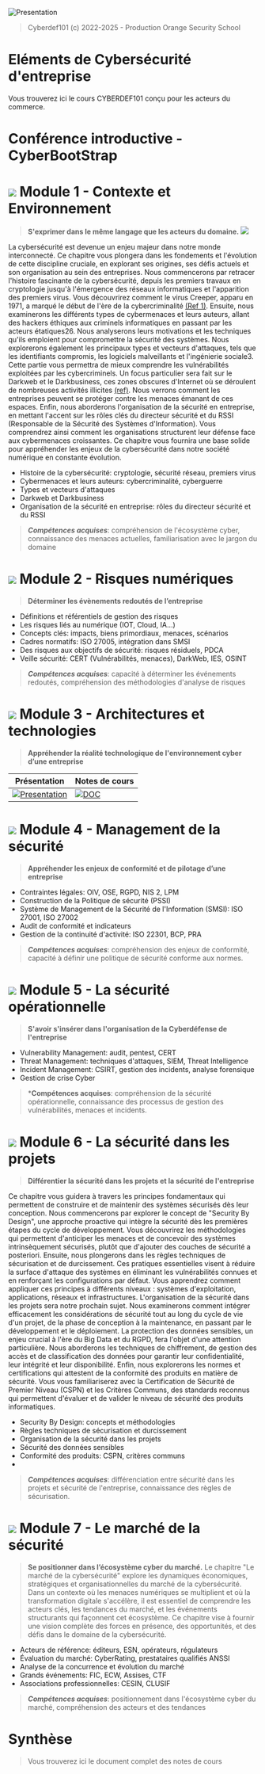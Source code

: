 ![Presentation](_/readme.png)
> Cyberdef101 (c) 2022-2025 - Production Orange Security School



# Eléments de Cybersécurité d'entreprise
Vous trouverez ici le cours CYBERDEF101 conçu pour les acteurs du commerce.

# Conférence introductive - CyberBootStrap

# ![](_/EDU.png) Module 1 - Contexte et Environnement
>**S'exprimer dans le même langage que les acteurs du domaine.** 
![](_/EDU.png)

La cybersécurité est devenue un enjeu majeur dans notre monde interconnecté. Ce chapitre vous plongera dans les fondements et l'évolution de cette discipline cruciale, en explorant ses origines, ses défis actuels et son organisation au sein des entreprises.
Nous commencerons par retracer l'histoire fascinante de la cybersécurité, depuis les premiers travaux en cryptologie jusqu'à l'émergence des réseaux informatiques et l'apparition des premiers virus. Vous découvrirez comment le virus Creeper, apparu en 1971, a marqué le début de l'ère de la cybercriminalité [(Ref 1)](https://www.perplexity.ai/search/peux-tu-me-faire-un-texte-intr-N2yV4VTgScaVay9kj.xufg).
Ensuite, nous examinerons les différents types de cybermenaces et leurs auteurs, allant des hackers éthiques aux criminels informatiques en passant par les acteurs étatiques26. Nous analyserons leurs motivations et les techniques qu'ils emploient pour compromettre la sécurité des systèmes.
Nous explorerons également les principaux types et vecteurs d'attaques, tels que les identifiants compromis, les logiciels malveillants et l'ingénierie sociale3. Cette partie vous permettra de mieux comprendre les vulnérabilités exploitées par les cybercriminels.
Un focus particulier sera fait sur le Darkweb et le Darkbusiness, ces zones obscures d'Internet où se déroulent de nombreuses activités illicites [(ref)](https://www.cyber.gc.ca/fr/orientation/introduction-lenvironnement-de-cybermenaces). Nous verrons comment les entreprises peuvent se protéger contre les menaces émanant de ces espaces.
Enfin, nous aborderons l'organisation de la sécurité en entreprise, en mettant l'accent sur les rôles clés du directeur sécurité et du RSSI (Responsable de la Sécurité des Systèmes d'Information). Vous comprendrez ainsi comment les organisations structurent leur défense face aux cybermenaces croissantes.
Ce chapitre vous fournira une base solide pour appréhender les enjeux de la cybersécurité dans notre société numérique en constante évolution.

- Histoire de la cybersécurité: cryptologie, sécurité réseau, premiers virus
- Cybermenaces et leurs auteurs: cybercriminalité, cyberguerre
- Types et vecteurs d'attaques
- Darkweb et Darkbusiness
- Organisation de la sécurité en entreprise: rôles du directeur sécurité et du RSSI
  
>***Compétences acquises***: compréhension de l'écosystème cyber, connaissance des menaces actuelles, familiarisation avec le jargon du domaine


# ![](_/EDU.png) Module 2 - Risques numériques
>**Déterminer les évènements redoutés de l’entreprise**

- Définitions et référentiels de gestion des risques
- Les risques liés au numérique (IOT, Cloud, IA...)
- Concepts clés: impacts, biens primordiaux, menaces, scénarios
- Cadres normatifs: ISO 27005, intégration dans SMSI
- Des risques aux objectifs de sécurité: risques résiduels, PDCA
- Veille sécurité: CERT (Vulnérabilités, menaces), DarkWeb, IES, OSINT
>***Compétences acquises***: capacité à déterminer les événements redoutés, compréhension des méthodologies d'analyse de risques 
# ![](_/YLV.png) Module 3 - Architectures et technologies
>**Appréhender la réalité technologique de l'environnement cyber d’une entreprise**


|Présentation|Notes de cours|
|---|---|
|[![Presentation](Teacher/Lessons/Slides/L-Orange-Cyberdef101-M3c-Architectures.przt.pdf.png)](Teacher/Lessons/Slides/L-Orange-Cyberdef101-M3c-Architectures.przt.pdf) | [![DOC](Teacher/Lessons/Slides/L-Orange-Cyberdef101-M3c-Architectures.doc.pdf.png)](Teacher/Lessons/Slides/L-Orange-Cyberdef101-M3c-Architectures.doc.pdf)    |



# ![](_/YLV.png) Module 4 - Management de la sécurité
>**Appréhender les enjeux de conformité et de pilotage d’une entreprise**

- Contraintes légales: OIV, OSE, RGPD, NIS 2, LPM
- Construction de la Politique de sécurité (PSSI)
- Système de Management de la Sécurité de l'Information (SMSI): ISO 27001, ISO 27002
- Audit de conformité et indicateurs
- Gestion de la continuité d'activité: ISO 22301, BCP, PRA

>***Compétences acquises***: compréhension des enjeux de conformité, capacité à définir une politique de sécurité conforme aux normes.

# ![](_/EDU.png) Module 5 - La sécurité opérationnelle
>**S'avoir s'insérer dans l'organisation de la Cyberdéfense de l'entreprise** 

- Vulnerability Management: audit, pentest, CERT
- Threat Management: techniques d'attaques, SIEM, Threat Intelligence
- Incident Management: CSIRT, gestion des incidents, analyse forensique
- Gestion de crise Cyber
>***Compétences acquises**: compréhension de la sécurité opérationnelle, connaissance des processus de gestion des vulnérabilités, menaces et incidents.

# ![](_/YLV.png) Module 6 - La sécurité dans les projets
>**Différentier la sécurité dans les projets et la sécurité de l'entreprise**

Ce chapitre vous guidera à travers les principes fondamentaux qui permettent de construire et de maintenir des systèmes sécurisés dès leur conception.
Nous commencerons par explorer le concept de "Security By Design", une approche proactive qui intègre la sécurité dès les premières étapes du cycle de développement. Vous découvrirez les méthodologies qui permettent d'anticiper les menaces et de concevoir des systèmes intrinsèquement sécurisés, plutôt que d'ajouter des couches de sécurité a posteriori.
Ensuite, nous plongerons dans les règles techniques de sécurisation et de durcissement. Ces pratiques essentielles visent à réduire la surface d'attaque des systèmes en éliminant les vulnérabilités connues et en renforçant les configurations par défaut. Vous apprendrez comment appliquer ces principes à différents niveaux : systèmes d'exploitation, applications, réseaux et infrastructures.
L'organisation de la sécurité dans les projets sera notre prochain sujet. Nous examinerons comment intégrer efficacement les considérations de sécurité tout au long du cycle de vie d'un projet, de la phase de conception à la maintenance, en passant par le développement et le déploiement.
La protection des données sensibles, un enjeu crucial à l'ère du Big Data et du RGPD, fera l'objet d'une attention particulière. Nous aborderons les techniques de chiffrement, de gestion des accès et de classification des données pour garantir leur confidentialité, leur intégrité et leur disponibilité.
Enfin, nous explorerons les normes et certifications qui attestent de la conformité des produits en matière de sécurité. Vous vous familiariserez avec la Certification de Sécurité de Premier Niveau (CSPN) et les Critères Communs, des standards reconnus qui permettent d'évaluer et de valider le niveau de sécurité des produits informatiques.

- Security By Design: concepts et méthodologies
- Règles techniques de sécurisation et durcissement
- Organisation de la sécurité dans les projets
- Sécurité des données sensibles
- Conformité des produits: CSPN, critères communs
- 
>***Compétences acquises***: différenciation entre sécurité dans les projets et sécurité de l'entreprise, connaissance des règles de sécurisation.

# ![](_/EDU.png) Module 7 - Le marché de la sécurité
>**Se positionner dans l’écosystème cyber du marché.**
Le chapitre "Le marché de la cybersécurité" explore les dynamiques économiques, stratégiques et organisationnelles du marché de la cybersécurité. Dans un contexte où les menaces numériques se multiplient et où la transformation digitale s'accélère, il est essentiel de comprendre les acteurs clés, les tendances du marché, et les événements structurants qui façonnent cet écosystème. Ce chapitre vise à fournir une vision complète des forces en présence, des opportunités, et des défis dans le domaine de la cybersécurité.

- Acteurs de référence: éditeurs, ESN, opérateurs, régulateurs
- Évaluation du marché: CyberRating, prestataires qualifiés ANSSI
- Analyse de la concurrence et évolution du marché
- Grands événements: FIC, ECW, Assises, CTF
- Associations professionnelles: CESIN, CLUSIF
  
>***Compétences acquises***: positionnement dans l'écosystème cyber du marché, compréhension des acteurs et des tendances

# Synthèse
> Vous trouverez ici le document complet des notes de cours
> 